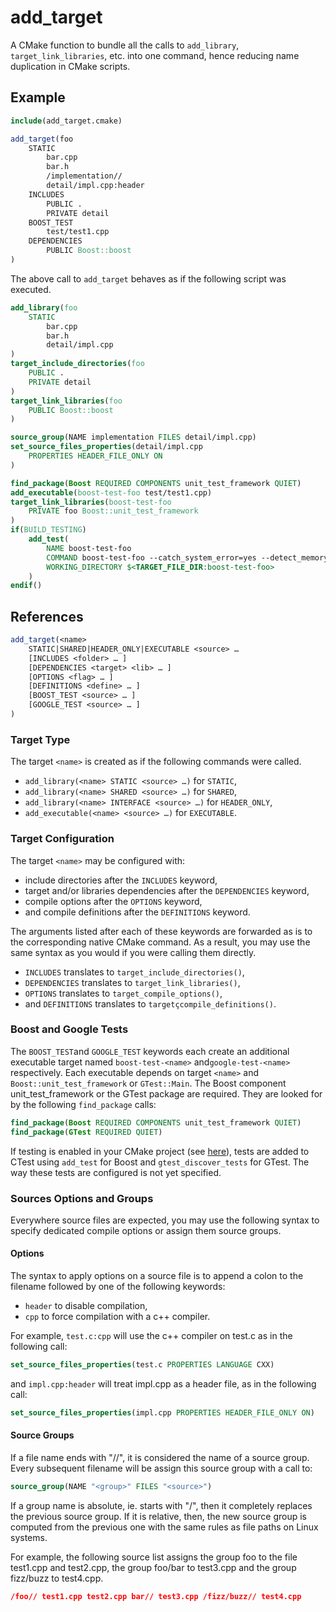 # add_target

A CMake function to bundle all the calls to `add_library`, `target_link_libraries`, etc. into one command, hence reducing name duplication in CMake scripts.

## Example

```cmake
include(add_target.cmake)

add_target(foo
	STATIC
		bar.cpp
		bar.h
		/implementation//
		detail/impl.cpp:header
	INCLUDES
		PUBLIC .
		PRIVATE detail
	BOOST_TEST
		test/test1.cpp
	DEPENDENCIES
		PUBLIC Boost::boost
)
```

The above call to `add_target` behaves as if the following script was executed.

```cmake
add_library(foo
	STATIC
		bar.cpp
		bar.h
		detail/impl.cpp
)
target_include_directories(foo
	PUBLIC .
	PRIVATE detail
)
target_link_libraries(foo
	PUBLIC Boost::boost
)

source_group(NAME implementation FILES detail/impl.cpp)
set_source_files_properties(detail/impl.cpp
	PROPERTIES HEADER_FILE_ONLY ON
)

find_package(Boost REQUIRED COMPONENTS unit_test_framework QUIET)
add_executable(boost-test-foo test/test1.cpp)
target_link_libraries(boost-test-foo
	PRIVATE foo Boost::unit_test_framework
)
if(BUILD_TESTING)
	add_test(
		NAME boost-test-foo
		COMMAND boost-test-foo --catch_system_error=yes --detect_memory_leaks --logger=JUNIT,all,junit_${test_name}.xml
		WORKING_DIRECTORY $<TARGET_FILE_DIR:boost-test-foo>
	)
endif()
```

## References

```cmake
add_target(<name>
	STATIC|SHARED|HEADER_ONLY|EXECUTABLE <source> …
	[INCLUDES <folder> … ]
	[DEPENDENCIES <target> <lib> … ]
	[OPTIONS <flag> … ]
	[DEFINITIONS <define> … ]
	[BOOST_TEST <source> … ]
	[GOOGLE_TEST <source> … ]
)
```

### Target Type

The target `<name>` is created as if the following commands were called.

- `add_library(<name> STATIC <source> …)` for `STATIC`,
- `add_library(<name> SHARED <source> …)` for `SHARED`,
- `add_library(<name> INTERFACE <source> …)` for `HEADER_ONLY`,
- `add_executable(<name> <source> …)` for `EXECUTABLE`.

### Target Configuration

The target `<name>` may be configured with:

- include directories after the `INCLUDES` keyword,
- target and/or libraries dependencies after the `DEPENDENCIES` keyword,
- compile options after the `OPTIONS` keyword,
- and compile definitions after the `DEFINITIONS` keyword.

The arguments listed after each of these keywords are forwarded as is to the corresponding native CMake command. As a result, you may use the same syntax as you would if you were calling them directly.

- `INCLUDES` translates to `target_include_directories()`,
- `DEPENDENCIES` translates to `target_link_libraries()`,
- `OPTIONS` translates to `target_compile_options()`,
- and `DEFINITIONS` translates to `targetçcompile_definitions()`.

### Boost and Google Tests

The `BOOST_TEST`and `GOOGLE_TEST` keywords each create an additional executable target named `boost-test-<name>` and`google-test-<name>`  respectively. Each executable depends on target `<name>` and `Boost::unit_test_framework` or `GTest::Main`. The Boost component unit_test_framework or the GTest package are required. They are looked for by the following `find_package` calls:

```cmake
find_package(Boost REQUIRED COMPONENTS unit_test_framework QUIET)
find_package(GTest REQUIRED QUIET)
```

If testing is enabled in your CMake project (see [here](https://cmake.org/cmake/help/latest/command/enable_testing.html)), tests are added to CTest using `add_test` for Boost and `gtest_discover_tests` for GTest. The way these tests are configured is not yet specified.

### Sources Options and Groups

Everywhere source files are expected, you may use the following syntax to specify dedicated compile options or assign them source groups.

#### Options

The syntax to apply options on a source file is to append a colon to the filename followed by one of the following keywords:

- `header` to disable compilation,
- `cpp` to force compilation with a c++ compiler.

For example, `test.c:cpp` will use the c++ compiler on test.c as in the following call:

```cmake
set_source_files_properties(test.c PROPERTIES LANGUAGE CXX)
```

and `impl.cpp:header` will treat impl.cpp as a header file, as in the following call:

```cmake
set_source_files_properties(impl.cpp PROPERTIES HEADER_FILE_ONLY ON)
```

#### Source Groups

If a file name ends with "//", it is considered the name of a source group. Every subsequent filename will be assign this source group with a call to:

```cmake
source_group(NAME "<group>" FILES "<source>")
```

If a group name is absolute, ie. starts with "/", then it completely replaces the previous source group. If it is relative, then, the new source group is computed from the previous one with the same rules as file paths on Linux systems.

For example, the following source list assigns the group foo to the file test1.cpp and test2.cpp, the group foo/bar to test3.cpp and the group fizz/buzz to test4.cpp.

```cmake
/foo// test1.cpp test2.cpp bar// test3.cpp /fizz/buzz// test4.cpp
```

